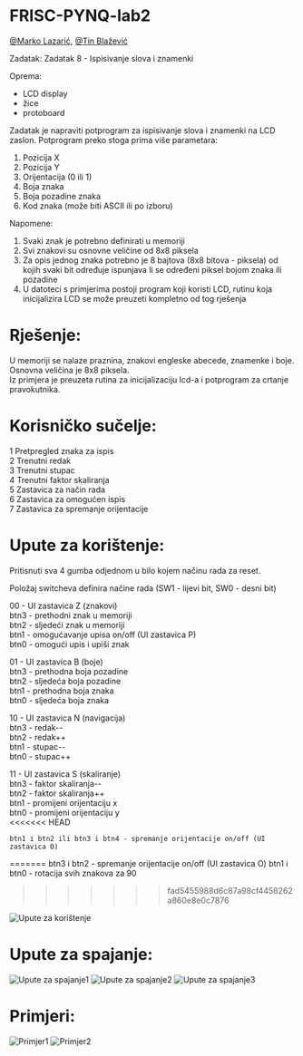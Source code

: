 
# FRISC-PYNQ-lab2

[@Marko Lazarić](https://github.com/mlazaric), [@Tin Blažević](https://github.com/TinBlazevic)

Zadatak: Zadatak 8 - Ispisivanje slova i znamenki

Oprema:
- LCD display
- žice
- protoboard

Zadatak je napraviti potprogram za ispisivanje slova i znamenki na LCD zaslon. Potprogram
preko stoga prima više parametara:
1. Pozicija X
2. Pozicija Y
3. Orijentacija (0 ili 1)
4. Boja znaka
5. Boja pozadine znaka
6. Kod znaka (može biti ASCII ili po izboru)

Napomene:
1. Svaki znak je potrebno definirati u memoriji
2. Svi znakovi su osnovne veličine od 8x8 piksela
3. Za opis jednog znaka potrebno je 8 bajtova (8x8 bitova - piksela) od kojih svaki bit
određuje ispunjava li se određeni piksel bojom znaka ili pozadine
4. U datoteci s primjerima postoji program koji koristi LCD, rutinu koja inicijalizira LCD se
može preuzeti kompletno od tog rješenja

# Rješenje:
U memoriji se nalaze praznina, znakovi engleske abecede, znamenke i boje.  
Osnovna veličina je 8x8 piksela.  
Iz primjera je preuzeta rutina za inicijalizaciju lcd-a i potprogram za crtanje pravokutnika.  

# Korisničko sučelje: 
  1 Pretpregled znaka za ispis  
  2 Trenutni redak   
  3 Trenutni stupac  
  4 Trenutni faktor skaliranja  
  5 Zastavica za način rada  
  6 Zastavica za omogućen ispis  
  7 Zastavica za spremanje orijentacije  

# Upute za korištenje:
Pritisnuti sva 4 gumba odjednom u bilo kojem načinu rada za reset.

Položaj switcheva definira načine rada (SW1 - lijevi bit, SW0 - desni bit)

00 - UI zastavica Z (znakovi)  
    btn3 - prethodni znak u memoriji  
    btn2 - sljedeći znak u memoriji  
    btn1 - omogućavanje upisa on/off (UI zastavica P)  
    btn0 - omogući upis i upiši znak  
    
01 - UI zastavica B (boje)  
    btn3 - prethodna boja pozadine  
    btn2 - sljedeća boja pozadine  
    btn1 - prethodna boja znaka  
    btn0 - sljedeća boja znaka  
    
10 - UI zastavica N (navigacija)  
    btn3 - redak--  
    btn2 - redak++  
    btn1 - stupac--  
    btn0 - stupac++  
    
11 - UI zastavica S (skaliranje)  
    btn3 - faktor skaliranja--  
    btn2 - faktor skaliranja++  
    btn1 - promijeni orijentaciju x  
    btn0 - promijeni orijentaciju y  
<<<<<<< HEAD
	
    btn1 i btn2 ili btn3 i btn4 - spremanje orijentacije on/off (UI zastavica O)
=======
    btn3 i btn2 - spremanje orijentacije on/off (UI zastavica O)
    btn1 i btn0 - rotacija svih znakova za 90
>>>>>>> fad5455988d6c87a98cf4458262a860e8e0c7876
    
![Upute za korištenje](/Slike/upute/4.jpg?raw=true "")


# Upute za spajanje:

![Upute za spajanje1](/Slike/upute/1.jpg?raw=true "")
![Upute za spajanje2](/Slike/upute/2.jpg?raw=true "")
![Upute za spajanje3](/Slike/upute/3.jpg?raw=true "")


# Primjeri:

![Primjer1](/Slike/primjeri/8.jpg?raw=true "")
![Primjer2](/Slike/primjeri/9.jpg?raw=true "")
